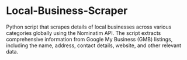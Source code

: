 # Local-Business-Scraper
Python script that scrapes details of local businesses across various categories globally using the Nominatim API. The script extracts comprehensive information from Google My Business (GMB) listings, including the name, address, contact details, website, and other relevant data. 
